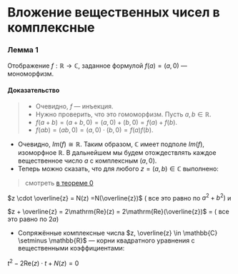 # Вложение вещественных чисел в комплексные

### **Лемма 1**

Отображение $f : \mathbb{R} \to \mathbb{C}$, заданное формулой $f(a) = (a, 0)$ — мономорфизм.

#### **Доказательство**

> + Очевидно, $f$ — инъекция.
> + Нужно проверить, что это гомоморфизм. Пусть $a, b \in \mathbb{R}$.
> + $f(a + b) = (a + b, 0) = (a, 0) + (b, 0) = f(a) + f(b)$.
> + $f(ab) = (ab, 0) = (a, 0) \cdot (b, 0) = f(a)f(b)$.

+ Очевидно, $Im(f) \cong \mathbb{R}$. Таким образом, $\mathbb{C}$ имеет подполе $Im(f)$, изоморфное $\mathbb{R}$. В дальнейшем мы будем отождествлять каждое вещественное число $a$ с комплексным $(a, 0)$.
+ Теперь можно сказать, что для любого $z = (a, b) \in \mathbb{C}$ выполнено:

> смотреть [в теореме 0](algebra/glava0/07.md#теорема-0)

$z \cdot \overline{z} = N(z) =N(\overline{z})$ ( все это равно по $a^2 + b^2)$ и

$z + \overline{z} = 2\mathrm{Re}(z) = 2\mathrm{Re}(\overline{z})$ =  ( все это равно по $2a$)

+ Сопряжённые комплексные числа $z, \overline{z} \in \mathbb{C} \setminus \mathbb{R}$ — корни квадратного уравнения с вещественными коэффициентами:

$t^2 - 2\mathrm{Re}(z) \cdot t + N(z) = 0$
